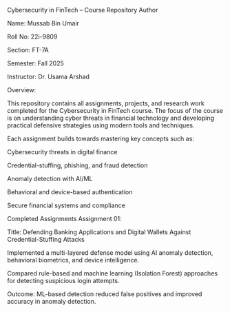 Cybersecurity in FinTech – Course Repository
Author

Name: Mussab Bin Umair

Roll No: 22i-9809

Section: FT-7A

Semester: Fall 2025

Instructor: Dr. Usama Arshad

Overview:

This repository contains all assignments, projects, and research work completed for the Cybersecurity in FinTech course. The focus of the course is on understanding cyber threats in financial technology and developing practical defensive strategies using modern tools and techniques.

Each assignment builds towards mastering key concepts such as:

Cybersecurity threats in digital finance

Credential-stuffing, phishing, and fraud detection

Anomaly detection with AI/ML

Behavioral and device-based authentication

Secure financial systems and compliance

Completed Assignments
Assignment 01:

Title: Defending Banking Applications and Digital Wallets Against Credential-Stuffing Attacks

Implemented a multi-layered defense model using AI anomaly detection, behavioral biometrics, and device intelligence.

Compared rule-based and machine learning (Isolation Forest) approaches for detecting suspicious login attempts.

Outcome: ML-based detection reduced false positives and improved accuracy in anomaly detection.
